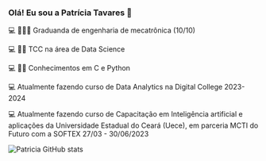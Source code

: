 ### Olá! Eu sou a Patrícia Tavares 🌸

💻 👩🏻‍🎓   Graduanda de engenharia de mecatrônica (10/10)

💻 ✍🏻  TCC na área de Data Science

💻 ✌🏻   Conhecimentos em C e Python

💻      Atualmente fazendo curso de Data Analytics na Digital College 2023-2024

💻      Atualmente fazendo curso de Capacitação em Inteligência artificial e aplicações da Universidade Estadual do Ceará (Uece), em parceria MCTI do Futuro com a SOFTEX   27/03 - 30/06/2023

![Patricia GitHub stats](https://github-readme-stats.vercel.app/api?username=Patricia-Tavares&show_icons=true&theme=dracula)



